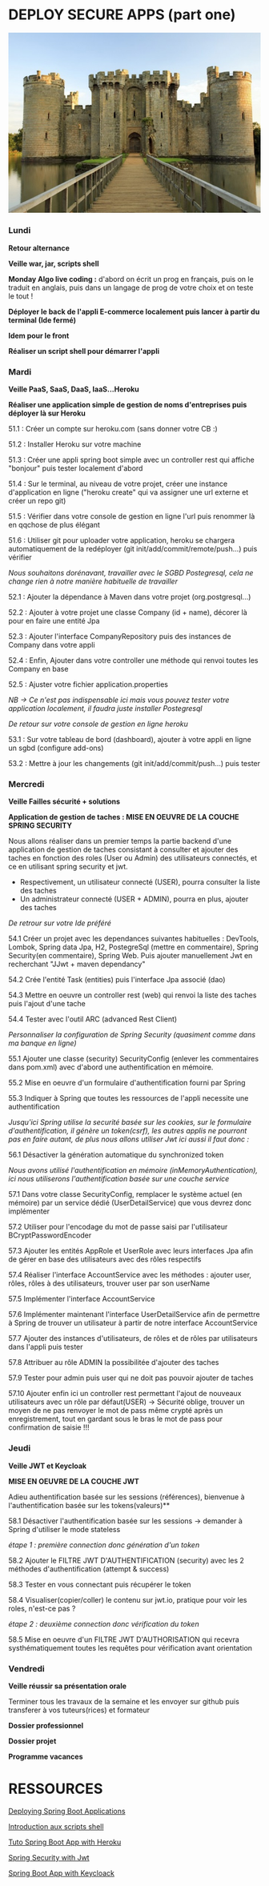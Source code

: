 DEPLOY SECURE APPS (part one)
===
![center](/chateau.jpg)

<h3>Lundi</h3> 

**Retour alternance**

**Veille war, jar, scripts shell**
 
**Monday Algo live coding :** d'abord on écrit un prog en français, puis on le traduit en anglais, puis dans un langage de prog de votre choix et on teste le tout !	

**Déployer le back de l'appli E-commerce localement puis lancer à partir du terminal (Ide fermé)**

**Idem pour le front**

**Réaliser un script shell pour démarrer l'appli**

<h3>Mardi</h3> 

**Veille PaaS, SaaS, DaaS, IaaS...Heroku**

**Réaliser une application simple de gestion de noms d'entreprises puis déployer là sur Heroku**

51.1 : Créer un compte sur heroku.com (sans donner votre CB :) 

51.2 : Installer Heroku sur votre machine

51.3 : Créer une appli spring boot simple avec un controller rest qui affiche "bonjour" puis tester localement d'abord

51.4 : Sur le terminal, au niveau de votre projet, créer une instance d'application en ligne ("heroku create" qui va assigner une url externe et créer un repo git)

51.5 : Vérifier dans votre console de gestion en ligne l'url puis renommer là en qqchose de plus élégant

51.6 : Utiliser git pour uploader votre application, heroku se chargera automatiquement de la redéployer (git init/add/commit/remote/push...) puis vérifier

*Nous souhaitons dorénavant, travailler avec le SGBD Postegresql, cela ne change rien à notre manière habituelle de travailler*

52.1 : Ajouter la dépendance à Maven dans votre projet (org.postgresql...)

52.2 : Ajouter à votre projet une classe Company (id + name), décorer là pour en faire une entité Jpa

52.3 : Ajouter l'interface CompanyRepository puis des instances de Company dans votre appli

52.4 : Enfin, Ajouter dans votre controller une méthode qui renvoi toutes les Company en base

52.5 : Ajuster votre fichier application.properties

*NB -> Ce n'est pas indispensable ici mais vous pouvez tester votre application localement, il faudra juste installer Postegresql*

*De retour sur votre console de gestion en ligne heroku*

53.1 : Sur votre tableau de bord (dashboard), ajouter à votre appli en ligne un sgbd (configure add-ons)

53.2 : Mettre à jour les changements (git init/add/commit/push...) puis tester

<h3>Mercredi</h3> 

**Veille Failles sécurité + solutions**

**Application de gestion de taches : MISE EN OEUVRE DE LA COUCHE SPRING SECURITY**

Nous allons réaliser dans un premier temps la partie backend d'une application de gestion de taches consistant à consulter et ajouter des taches en fonction des roles (User ou Admin) des utilisateurs connectés, et ce en utilisant spring security et jwt.
- Respectivement, un utilisateur connecté (USER), pourra consulter la liste des taches 
- Un administrateur connecté (USER + ADMIN), pourra en plus, ajouter des taches

*De retrour sur votre Ide préféré*

54.1 Créer un projet avec les dependances suivantes habituelles : DevTools, Lombok, Spring data Jpa, H2, PostegreSql (mettre en commentaire), Spring Security(en commentaire), Spring Web. Puis ajouter manuellement Jwt en recherchant "JJwt + maven dependancy"

54.2 Crée l'entité Task (entities) puis l'interface Jpa associé (dao)

54.3 Mettre en oeuvre un controller rest (web) qui renvoi la liste des taches puis l'ajout d'une tache

54.4 Tester avec l'outil ARC (advanced Rest Client)

*Personnaliser la configuration de Spring Security (quasiment comme dans ma banque en ligne)*

55.1 Ajouter une classe (security) SecurityConfig (enlever les commentaires dans pom.xml) avec d'abord une authentification en mémoire.

55.2 Mise en oeuvre d'un formulaire d'authentification fourni par Spring 

55.3 Indiquer à Spring que toutes les ressources de l'appli necessite une authentification

*Jusqu'ici Spring utilise la securité basée sur les cookies, sur le formulaire d'authentification, il génère un token(csrf), les autres applis ne pourront pas en faire autant, de plus nous allons utiliser Jwt ici aussi il faut donc :*

56.1 Désactiver la génération automatique du synchronized token

*Nous avons utilisé l'authentification en mémoire (inMemoryAuthentication), ici nous utiliserons l'authentification basée sur une couche service*

57.1 Dans votre classe SecurityConfig, remplacer le système actuel (en mémoire) par un service dédié (UserDetailService) que vous devrez donc implémenter

57.2 Utiliser pour l'encodage du mot de passe saisi par l'utilisateur BCryptPasswordEncoder 

57.3 Ajouter les entités AppRole et UserRole avec leurs interfaces Jpa afin de gérer en base des utilisateurs avec des rôles respectifs

57.4 Réaliser l'interface AccountService avec les méthodes : ajouter user, rôles, rôles à des utilisateurs, trouver user par son userName

57.5 Implémenter l'interface AccountService

57.6 Implémenter maintenant l'interface UserDetailService afin de permettre à Spring de trouver un utilisateur à partir de notre interface AccountService

57.7 Ajouter des instances d'utilisateurs, de rôles et de rôles par utilisateurs dans l'appli puis tester 

57.8 Attribuer au rôle ADMIN la possibilitée d'ajouter des taches

57.9 Tester pour admin puis user qui ne doit pas pouvoir ajouter de taches

57.10 Ajouter enfin ici un controller rest permettant l'ajout de nouveaux utilisateurs avec un rôle par défaut(USER)
-> Sécurité oblige, trouver un moyen de ne pas renvoyer le mot de pass même crypté après un enregistrement, tout en gardant sous le bras le mot de pass pour confirmation de saisie !!!

<h3>Jeudi</h3>

**Veille JWT et Keycloak**

**MISE EN OEUVRE DE LA COUCHE JWT**

Adieu authentification basée sur les sessions (références), bienvenue à l'authentification basée sur les tokens(valeurs)**

58.1 Désactiver l'authentification basée sur les sessions -> demander à Spring d'utiliser le mode stateless

*étape 1 : première connection donc génération d'un token*

58.2 Ajouter le FILTRE JWT D'AUTHENTIFICATION (security) avec les 2 méthodes d'authentification (attempt & success)

58.3 Tester en vous connectant puis récupérer le token 

58.4 Visualiser(copier/coller) le contenu sur jwt.io, pratique pour voir les roles, n'est-ce pas ?

*étape 2 : deuxième connection donc vérification du token*

58.5 Mise en oeuvre d'un FILTRE JWT D'AUTHORISATION qui recevra systhématiquement toutes les requêtes pour vérification avant orientation


<h3>Vendredi</h3> 

**Veille réussir sa présentation orale**

Terminer tous les travaux de la semaine et les envoyer sur github puis transferer à vos tuteurs(rices) et formateur

**Dossier professionnel** 

**Dossier projet**

**Programme vacances**

RESSOURCES
===

[Deploying Spring Boot Applications](https://docs.spring.io/spring-boot/docs/current/reference/html/deployment.html)

[Introduction aux scripts shell](https://openclassrooms.com/en/courses/43538-reprenez-le-controle-a-laide-de-linux/42867-introduction-aux-scripts-shell)

[Tuto Spring Boot App with Heroku](https://www.youtube.com/watch?v=KDK5xXPJVIg)

[Spring Security with Jwt](https://youtu.be/UspQ6arrMiw)

[Spring Boot App with Keycloack](https://www.youtube.com/watch?v=0cziL__0-K8)

